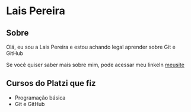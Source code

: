 # Lais Pereira

## Sobre

Olá, eu sou a Lais Pereira e estou achando legal aprender sobre Git e GitHub

Se você quiser saber mais sobre mim, pode acessar meu linkeIn [meusite](https://www.linkedin.com/in/laisgpereira/)

## Cursos do Platzi que fiz

- Programação básica
- Git e GitHub